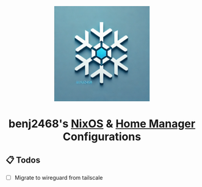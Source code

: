 <p align="center">
      <img width="250px" src=".github/images/flake-logo.png" alt="benj2468 flake logo">
</p>

<h1 align="center">benj2468's <a href="https://nixos.org">NixOS</a> & <a href="https://github.com/nix-community/home-manager">Home Manager</a> Configurations</h1>


## 📋 Todos

- [ ] Migrate to wireguard from tailscale


